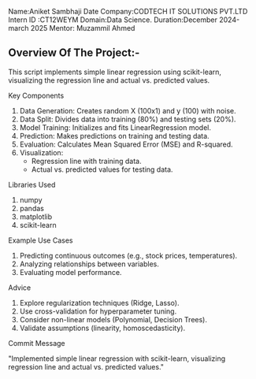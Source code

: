 Name:Aniket Sambhaji Date
Company:CODTECH IT SOLUTIONS PVT.LTD
Intern ID :CT12WEYM
Domain:Data Science.
Duration:December 2024-march 2025
Mentor: Muzammil Ahmed


## Overview Of The Project:-

This script implements simple linear regression using scikit-learn, visualizing the regression line and actual vs. predicted values.

Key Components

1. Data Generation: Creates random X (100x1) and y (100) with noise.
2. Data Split: Divides data into training (80%) and testing sets (20%).
3. Model Training: Initializes and fits LinearRegression model.
4. Prediction: Makes predictions on training and testing data.
5. Evaluation: Calculates Mean Squared Error (MSE) and R-squared.
6. Visualization:
    - Regression line with training data.
    - Actual vs. predicted values for testing data.

Libraries Used

1. numpy
2. pandas
3. matplotlib
4. scikit-learn

Example Use Cases

1. Predicting continuous outcomes (e.g., stock prices, temperatures).
2. Analyzing relationships between variables.
3. Evaluating model performance.

Advice

1. Explore regularization techniques (Ridge, Lasso).
2. Use cross-validation for hyperparameter tuning.
3. Consider non-linear models (Polynomial, Decision Trees).
4. Validate assumptions (linearity, homoscedasticity).

Commit Message

"Implemented simple linear regression with scikit-learn, visualizing regression line and actual vs. predicted values."
